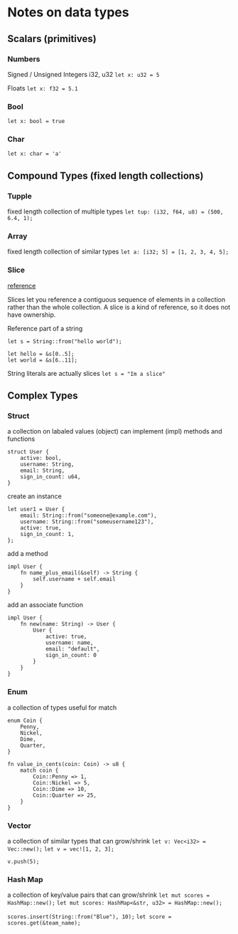 # Notes on data types

## Scalars (primitives)

### Numbers

Signed / Unsigned Integers i32, u32
`let x: u32 = 5`

Floats
`let x: f32 = 5.1`

### Bool

`let x: bool = true`

### Char

`let x: char = 'a'`

## Compound Types (fixed length collections)

### Tupple

fixed length collection of multiple types
`let tup: (i32, f64, u8) = (500, 6.4, 1);`

### Array

fixed length collection of similar types
`let a: [i32; 5] = [1, 2, 3, 4, 5];`

### Slice

[reference](https://doc.rust-lang.org/book/ch04-03-slices.html)

Slices let you reference a contiguous sequence of elements in a collection rather than the whole collection.
A slice is a kind of reference, so it does not have ownership.

Reference part of a string

```
let s = String::from("hello world");

let hello = &s[0..5];
let world = &s[6..11];
```

String literals are actually slices
`let s = "Im a slice"`

## Complex Types

### Struct

a collection on labaled values (object)
can implement (impl) methods and functions

```
struct User {
    active: bool,
    username: String,
    email: String,
    sign_in_count: u64,
}
```

create an instance

```
let user1 = User {
    email: String::from("someone@example.com"),
    username: String::from("someusername123"),
    active: true,
    sign_in_count: 1,
};
```

add a method

```
impl User {
    fn name_plus_email(&self) -> String {
        self.username + self.email
    }
}
```

add an associate function

```
impl User {
    fn new(name: String) -> User {
        User {
            active: true,
            username: name,
            email: "default",
            sign_in_count: 0
        }
    }
}
```

### Enum

a collection of types
useful for match

```
enum Coin {
    Penny,
    Nickel,
    Dime,
    Quarter,
}
```

```
fn value_in_cents(coin: Coin) -> u8 {
    match coin {
        Coin::Penny => 1,
        Coin::Nickel => 5,
        Coin::Dime => 10,
        Coin::Quarter => 25,
    }
}
```

### Vector

a collection of similar types that can grow/shrink
`let v: Vec<i32> = Vec::new();`
`let v = vec![1, 2, 3];`

`v.push(5);`

### Hash Map

a collection of key/value pairs that can grow/shrink
`let mut scores = HashMap::new();`
`let mut scores: HashMap<&str, u32> = HashMap::new();`

`scores.insert(String::from("Blue"), 10);`
`let score = scores.get(&team_name);`
